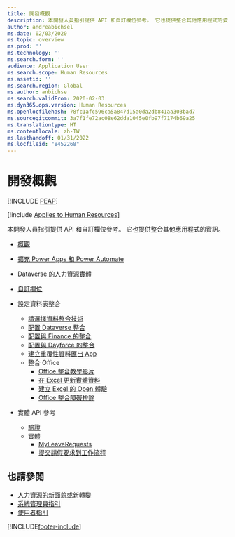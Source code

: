```yaml
---
title: 開發概觀
description: 本開發人員指引提供 API 和自訂欄位參考。 它也提供整合其他應用程式的資訊。
author: andreabichsel
ms.date: 02/03/2020
ms.topic: overview
ms.prod: ''
ms.technology: ''
ms.search.form: ''
audience: Application User
ms.search.scope: Human Resources
ms.assetid: ''
ms.search.region: Global
ms.author: anbichse
ms.search.validFrom: 2020-02-03
ms.dyn365.ops.version: Human Resources
ms.openlocfilehash: 78fc1afc596ca5a847d15a0da2db841aa303bad7
ms.sourcegitcommit: 3a7f1fe72ac08e62dda1045e0fb97f7174b69a25
ms.translationtype: HT
ms.contentlocale: zh-TW
ms.lasthandoff: 01/31/2022
ms.locfileid: "8452268"
---
```

# <a name="development-overview"></a>開發概觀


[!INCLUDE [PEAP](../includes/peap-1.md)]

[!include [Applies to Human Resources](../includes/applies-to-hr.md)]



本開發人員指引提供 API 和自訂欄位參考。 它也提供整合其他應用程式的資訊。

- [概觀](hr-developer-overview.md)

- [擴充 Power Apps 和 Power Automate](hr-developer-power-apps.md)

- [Dataverse 的人力資源實體](hr-developer-entities.md)

- [自訂欄位](hr-developer-custom-fields.md)

- 設定資料表整合
  - [請選擇資料整合技術](hr-admin-integration-choose-technology.md)
  - [配置 Dataverse 整合](hr-admin-integration-common-data-service.md)
  - [配置與 Finance 的整合](hr-admin-integration-finance.md)
  - [配置與 Dayforce 的整合](hr-admin-integration-dayforce.md)
  - [建立重覆性資料匯出 App](hr-admin-integration-recurring-data-export.md)
  - 整合 Office 
    - [Office 整合教學影片](../fin-ops-core/dev-itpro/office-integration/office-integration-tutorial.md?toc=%2fdynamics365%2funified-operations%2ftalent%2ftoc.json)
    - [在 Excel 更新實體資料](../fin-ops-core/dev-itpro/office-integration/use-excel-add-in.md?toc=%2fdynamics365%2funified-operations%2ftalent%2ftoc.json)
    - [建立 Excel 的 Open 體驗](../fin-ops-core/dev-itpro/office-integration/office-integration-edit-excel.md?toc=%2fdynamics365%2funified-operations%2ftalent%2ftoc.json)
    - [Office 整合障礙排除](../fin-ops-core/dev-itpro/office-integration/office-integration-troubleshooting.md?toc=%2fdynamics365%2funified-operations%2ftalent%2ftoc.json)

- 實體 API 參考
  - [驗證](hr-developer-api-authentication.md)
  - 實體
    - [MyLeaveRequests](hr-developer-api-myleaverequests-overview.md)
    - [提交請假要求到工作流程](hr-developer-api-myleaverequests-submit.md)

## <a name="see-also"></a>也請參閱

- [人力資源的新面貌或新轉變](hr-admin-whats-new.md)
- [系統管理員指引](hr-admin-overview.md)
- [使用者指引](hr-hrpro-overview.md)


[!INCLUDE[footer-include](../includes/footer-banner.md)]
